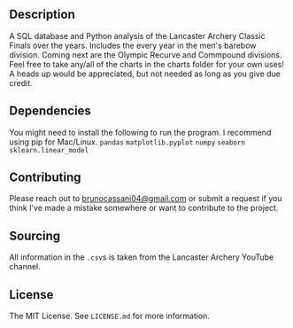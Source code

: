 ## Description

A SQL database and Python analysis of the Lancaster Archery Classic Finals over the years. Includes the every year in the men's barebow division. Coming next are the Olympic Recurve and Commpound divisions. Feel free to take any/all of the charts in the charts folder for your own uses! A heads up would be appreciated, but not needed as long as you give due credit.

## Dependencies
You might need to install the following to run the program. I recommend using pip for Mac/Linux.
`pandas`
`matplotlib.pyplot`
`numpy`
`seaborn`
`sklearn.linear_model`


## Contributing

Please reach out to [brunocassani04@gmail.com](mailto:brunocassani04@gmail.com) or submit a request if you think I've made a mistake somewhere or want to contribute to the project.

## Sourcing

All information in the `.csv`s is taken from the Lancaster Archery YouTube channel.

## License
The MIT License. See `LICENSE.md` for more information.
